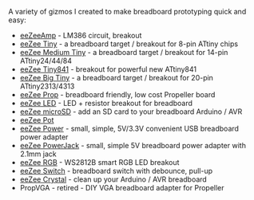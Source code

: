 A variety of gizmos I created to make breadboard prototyping quick and easy:

* [eeZeeAmp](https://github.com/shimniok/eeZeeAmp) - LM386 circuit, breakout
* [eeZee Tiny](https://github.com/shimniok/eeZeeTiny) - a breadboard target / breakout for 8-pin ATtiny chips
* [eeZee Medium Tiny](https://github.com/shimniok/eeZeeMedTiny) - a breadboard target / breakout for 14-pin ATtiny24/44/84
* [eeZee Tiny841](https://github.com/shimniok/eeZeeTiny841) - breakout for powerful new ATtiny841
* [eeZee Big Tiny](https://github.com/shimniok/eeZeeBigTiny) - a breadboard target / breakout for 20-pin ATtiny2313/4313
* [eeZee Prop](https://github.com/shimniok/eeZeeProp) - breadboard friendly, low cost Propeller board
* [eeZee LED](https://github.com/shimniok/eeZeeLED) - LED + resistor breakout for breadboard
* [eeZee microSD](https://github.com/shimniok/eeZeeMicroSD) - add an SD card to your breadboard Arduino / AVR
* [eeZee Pot](https://github.com/shimniok/eeZeePot)
* [eeZee Power](https://github.com/shimniok/eeZeePower) - small, simple, 5V/3.3V convenient USB breadboard power adapter
* [eeZee PowerJack](https://github.com/shimniok/eeZeePowerJack) - small, simple 5V breadboard power adapter with 2.1mm jack
* [eeZee RGB](https://github.com/shimniok/eeZeeRGB) - WS2812B smart RGB LED breakout
* [eeZee Switch](https://github.com/shimniok/eeZeeSwitch) - breadboard switch with debounce, pull-up
* [eeZee Crystal](https://github.com/shimniok/eeZeeCrystal) - clean up your Arduino / AVR breadboard
* PropVGA - retired - DIY VGA breadboard adapter for Propeller
